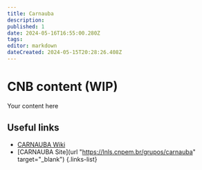 ```yaml
---
title: Carnauba
description: 
published: 1
date: 2024-05-16T16:55:00.280Z
tags: 
editor: markdown
dateCreated: 2024-05-15T20:28:26.408Z
---
```


# CNB content (WIP)
Your content here

## Useful links

- [CARNAUBA Wiki](/Beamlines/Carnauba/cnb_intro)
- [CARNAUBA Site](url "https://lnls.cnpem.br/grupos/carnauba" target="_blank")
{.links-list}